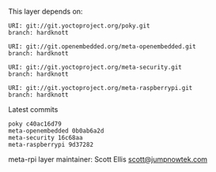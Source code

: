 This layer depends on:

    URI: git://git.yoctoproject.org/poky.git
    branch: hardknott

    URI: git://git.openembedded.org/meta-openembedded.git
    branch: hardknott

    URI: git://git.yoctoproject.org/meta-security.git
    branch: hardknott

    URI: git://git.yoctoproject.org/meta-raspberrypi.git
    branch: hardknott

Latest commits

    poky c40ac16d79
    meta-openembedded 0b0ab6a2d
    meta-security 16c68aa
    meta-raspberrypi 9d37282

meta-rpi layer maintainer: Scott Ellis <scott@jumpnowtek.com>
